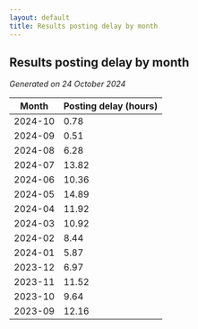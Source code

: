 ```yaml
---
layout: default
title: Results posting delay by month
---
```

## Results posting delay by month
*Generated on 24 October 2024*

| Month | Posting delay (hours) |
| --- | --- |
| 2024-10 | 0.78 |
| 2024-09 | 0.51 |
| 2024-08 | 6.28 |
| 2024-07 | 13.82 |
| 2024-06 | 10.36 |
| 2024-05 | 14.89 |
| 2024-04 | 11.92 |
| 2024-03 | 10.92 |
| 2024-02 | 8.44 |
| 2024-01 | 5.87 |
| 2023-12 | 6.97 |
| 2023-11 | 11.52 |
| 2023-10 | 9.64 |
| 2023-09 | 12.16 |

